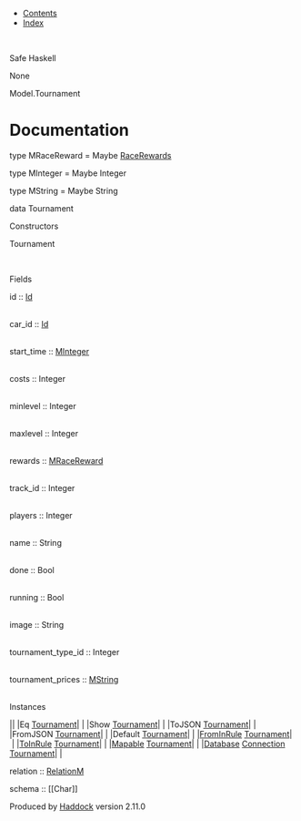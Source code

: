 -   [Contents](index.html)
-   [Index](doc-index.html)

 

Safe Haskell

None

Model.Tournament

Documentation
=============

type MRaceReward = Maybe [RaceRewards](Data-RaceReward.html#t:RaceRewards)

type MInteger = Maybe Integer

type MString = Maybe String

data Tournament

Constructors

Tournament

 

Fields

id :: [Id](Model-General.html#t:Id)  
 

car\_id :: [Id](Model-General.html#t:Id)  
 

start\_time :: [MInteger](Model-Tournament.html#t:MInteger)  
 

costs :: Integer  
 

minlevel :: Integer  
 

maxlevel :: Integer  
 

rewards :: [MRaceReward](Model-Tournament.html#t:MRaceReward)  
 

track\_id :: Integer  
 

players :: Integer  
 

name :: String  
 

done :: Bool  
 

running :: Bool  
 

image :: String  
 

tournament\_type\_id :: Integer  
 

tournament\_prices :: [MString](Model-Tournament.html#t:MString)  
 

Instances

||
|Eq [Tournament](Model-Tournament.html#t:Tournament)| |
|Show [Tournament](Model-Tournament.html#t:Tournament)| |
|ToJSON [Tournament](Model-Tournament.html#t:Tournament)| |
|FromJSON [Tournament](Model-Tournament.html#t:Tournament)| |
|Default [Tournament](Model-Tournament.html#t:Tournament)| |
|[FromInRule](Data-InRules.html#t:FromInRule) [Tournament](Model-Tournament.html#t:Tournament)| |
|[ToInRule](Data-InRules.html#t:ToInRule) [Tournament](Model-Tournament.html#t:Tournament)| |
|[Mapable](Model-General.html#t:Mapable) [Tournament](Model-Tournament.html#t:Tournament)| |
|[Database](Model-General.html#t:Database) [Connection](Data-SqlTransaction.html#t:Connection) [Tournament](Model-Tournament.html#t:Tournament)| |

relation :: [RelationM](Data-Relation.html#t:RelationM)

schema :: [[Char]]

Produced by [Haddock](http://www.haskell.org/haddock/) version 2.11.0
